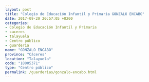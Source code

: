 ```yaml
---
layout: post
title: "Colegio de Educación Infantil y Primaria GONZALO ENCABO"
date: 2017-09-20 20:57:05 +0200
categories:
- Colegio de Educación Infantil y Primaria
- caceres
- talayuela
- Centro público
- guarderia
name: "GONZALO ENCABO"
province: "Cáceres"
location: "Talayuela"
code: "10005371"
type: "Centro público"
permalink: /guarderias/gonzalo-encabo.html
---
```


